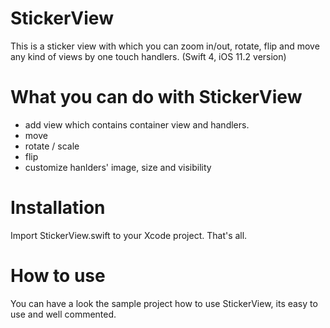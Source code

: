 # StickerView
This is a sticker view with which you can zoom in/out, rotate, flip and move any kind of views by one touch handlers. (Swift 4, iOS 11.2 version)


# What you can do with StickerView
- add view which contains container view and handlers.
- move
- rotate / scale
- flip
- customize hanlders' image, size and visibility

# Installation
Import StickerView.swift to your Xcode project. That's all.

# How to use
You can have a look the sample project how to use StickerView, its easy to use and well commented.
